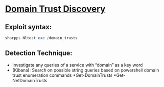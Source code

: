 # [Domain Trust Discovery](https://attack.mitre.org/techniques/T1482/)

## Exploit syntax:
```powershell
sharpps Nltest.exe /domain_trusts 
```

## Detection Technique:
* Investigate any queries of a service with “domain” as a key word
* (Kibana): Search on possible string queries based on powershell domain trust enumeration commands
	*Get-DomainTrusts
	*Get-NetDomainTrusts